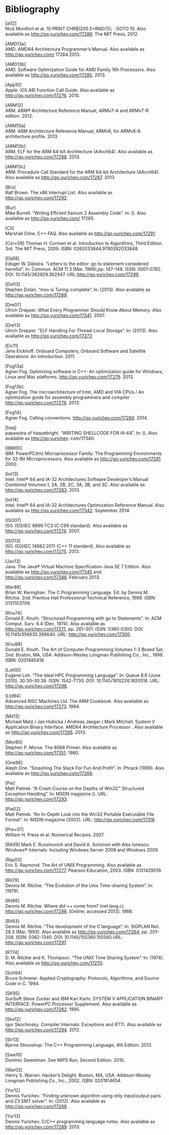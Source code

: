# Bibliography


[al12]  
Nick Montfort et al. 10 PRINT CHR$(205.5+RND(1)); : GOTO 10.
Also available as http://go.yurichev.com/17286. The MIT Press, 2012.

[AMD13a]  
AMD. AMD64 Architecture Programmer’s Manual.
Also available as http://go.yurichev.com/ 17284.2013.

[AMD13b]  
AMD. Software Optimization Guide for AMD Family 16h Processors.
Also available as http://go.yurichev.com/17285. 2013.

[App10]  
Apple. iOS ABI Function Call Guide.
Also available as http://go.yurichev.com/17276. 2010.

[ARM12]  
ARM. ARM® Architecture Reference Manual, ARMv7-A and ARMv7-R edition. 2012.

[ARM13a]  
ARM. ARM Architecture Reference Manual, ARMv8, for ARMv8-A architecture profile. 2013.

[ARM13b]  
ARM. ELF for the ARM 64-bit Architecture (AArch64).
Also available as http://go.yurichev.com/17288. 2013.

[ARM13c]  
ARM. Procedure Call Standard for the ARM 64-bit Architecture (AArch64).
Also available as http://go.yurichev.com/17287. 2013.

[Bro]  
Ralf Brown. The x86 Interrupt List.
Also available as http://go.yurichev.com/17292.

[Bur]  
Mike Burrell. “Writing Effcient Itanium 2 Assembly Code”. In: ().
Also available as http://go.yurichev.com/
17265.

[Cli]  
Marshall Cline. C++ FAQ.
Also available as http://go.yurichev.com/17291.

[Cor+09] Thomas H. Cormen et al. Introduction to Algorithms, Third Edition. 3rd. The MIT Press, 2009. ISBN: 0262033844,9780262033848.

[Dij68]  
Edsger W. Dijkstra. “Letters to the editor: go to statement considered harmful”. In: Commun. ACM 11.3 (Mar. 1968),pp. 147–148. ISSN: 0001-0782. DOI: 10.1145/362929.362947.
URL:http://go.yurichev.com/17299.

[Dol13]  
Stephen Dolan. “mov is Turing-complete”. In: (2013).
Also available as http://go.yurichev.com/17269.

[Dre07]  
Ulrich Drepper. What Every Programmer Should Know About Memory.
Also available as http://go.yurichev.com/17341. 2007.

[Dre13]  
Ulrich Drepper. “ELF Handling For Thread-Local Storage”. In: (2013).
Also available as http://go.yurichev.com/17272.

[Eic11]  
Jens Eickhoff. Onboard Computers, Onboard Software and Satellite Operations: An Introduction. 2011.

[Fog13a]  
Agner Fog. Optimizing software in C++: An optimization guide for Windows, Linux and Mac platforms.
http://go.yurichev.com/17279. 2013.

[Fog13b]  
Agner Fog. The microarchitecture of Intel, AMD and VIA CPUs / An optimization guide for assembly programmers and compiler http://go.yurichev.com/17278. 2013.

[Fog14]  
Agner Fog. Calling conventions. http://go.yurichev.com/17280. 2014.

[haq]  
papasutra of haquebright. “WRITING SHELLCODE FOR IA-64”. In: ().
Also available as http://go.yurichev.
com/17340.

[IBM00]  
IBM. PowerPC(tm) Microprocessor Family: The Programming Environments for 32-Bit Microprocessors.
Also available as http://go.yurichev.com/17281. 2000.

[Int13]  
Intel. Intel® 64 and IA-32 Architectures Software Developer’s Manual Combined Volumes:1, 2A, 2B, 2C, 3A, 3B, and 3C.
Also available as http://go.yurichev.com/17283. 2013.

[Int14]  
Intel. Intel® 64 and IA-32 Architectures Optimization Reference Manual.
Also available as http://go.yurichev.com/17342. September 2014.

[ISO07]  
ISO. ISO/IEC 9899:TC3 (C C99 standard).
Also available as http://go.yurichev.com/17274. 2007.

[ISO13]  
ISO. ISO/IEC 14882:2011 (C++ 11 standard).
Also available as http://go.yurichev.com/17275. 2013.

[Jav13]  
Java. The Java® Virtual Machine Specification Java SE 7 Edition.
Also available as http://go.yurichev.com/17345 and http://go.yurichev.com/17346. February 2013.

[Ker88]  
Brian W. Kernighan. The C Programming Language. Ed. by Dennis M. Ritchie. 2nd. Prentice Hall Professional Technical Reference, 1988. ISBN: 0131103709.

[Knu74]  
Donald E. Knuth. “Structured Programming with go to Statements”. In: ACM Comput. Surv. 6.4 (Dec. 1974).
Also available as http://go.yurichev.com/17271, pp. 261–301. ISSN: 0360-0300. DOI: 10.1145/356635.356640. URL: http://go.yurichev.com/17300.

[Knu98]		
Donald E. Knuth. The Art of Computer Programming Volumes 1-3 Boxed Set. 2nd. Boston, MA, USA: Addison-Wesley Longman Publishing Co., Inc., 1998. ISBN: 0201485419.

[Loh10]  
Eugene Loh. “The Ideal HPC Programming Language”. In: Queue 8.6 (June 2010), 30:30–30:38. ISSN: 1542-7730.
DOI: 10.1145/1810226.1820518. URL: http://go.yurichev.com/17298.

[Ltd94]  
Advanced RISC Machines Ltd. The ARM Cookbook.
Also available as http://go.yurichev.com/17273. 1994.

[Mit13]  
Michael Matz / Jan Hubicka / Andreas Jaeger / Mark Mitchell. System V Application Binary Interface. AMD64 Architecture Processor .
Also available as http://go.yurichev.com/17295. 2013.

[Mor80]  
Stephen P. Morse. The 8086 Primer.
Also available as http://go.yurichev.com/17351. 1980.

[One96]  
Aleph One. “Smashing The Stack For Fun And Profit”. In: Phrack (1996).
Also available as http://go.yurichev.com/17266.

[Pie]  
Matt Pietrek. “A Crash Course on the Depths of Win32™ Structured Exception Handling”. In: MSDN magazine ().
URL: http://go.yurichev.com/17293.

[Pie02]  
Matt Pietrek. “An In-Depth Look into the Win32 Portable Executable File Format”. In: MSDN magazine (2002).
URL: http://go.yurichev.com/17318.

[Pre+07]  
William H. Press et al. Numerical Recipes. 2007.

[RA09] Mark E. Russinovich and David A. Solomon with Alex Ionescu. Windows® Internals: Including Windows Server 2008 and Windows 2009.

[Ray03]  
Eric S. Raymond. The Art of UNIX Programming.
Also available as http://go.yurichev.com/17277. Pearson Education, 2003. ISBN: 0131429019.

[Rit79]  
Dennis M. Ritchie. “The Evolution of the Unix Time-sharing System”. In: (1979).

[Rit86]  
Dennis M. Ritchie. Where did ++ come from? (net.lang.c).
http://go.yurichev.com/17296. [Online; accessed 2013]. 1986.

[Rit93]  
Dennis M. Ritchie. “The development of the C language”. In: SIGPLAN Not. 28.3 (Mar. 1993).
Also available as http://go.yurichev.com/17264, pp. 201–208.
ISSN: 0362-1340. DOI: 10.1145/155360.155580.URL: http://go.yurichev.com/17297.

[RT74]  
D. M. Ritchie and K. Thompson. “The UNIX Time Sharing System”. In: (1974).
Also available as http://go.yurichev.com/17270.

[Sch94]  
Bruce Schneier. Applied Cryptography: Protocols, Algorithms, and Source Code in C. 1994.

[SK95]  
SunSoft Steve Zucker and IBM Kari Karhi. SYSTEM V APPLICATION BINARY INTERFACE: PowerPC Processor Supplement.
Also available as http://go.yurichev.com/17282. 1995.

[Sko12]  
Igor Skochinsky. Compiler Internals: Exceptions and RTTI.
Also available as http://go.yurichev.com/17294. 2012.

[Str13]  
Bjarne Stroustrup. The C++ Programming Language, 4th Edition. 2013.

[Swe10]  
Dominic Sweetman. See MIPS Run, Second Edition. 2010.

[War02]  
Henry S. Warren. Hacker’s Delight. Boston, MA, USA: Addison-Wesley Longman Publishing Co., Inc., 2002. ISBN:
0201914654.

[Yur12]  
Dennis Yurichev. “Finding unknown algorithm using only input/output pairs and Z3 SMT solver”. In: (2012).
Also available as http://go.yurichev.com/17268.

[Yur13]  
Dennis Yurichev. C/C++ programming language notes.
Also available as http://go.yurichev.com/17289. 2013.
